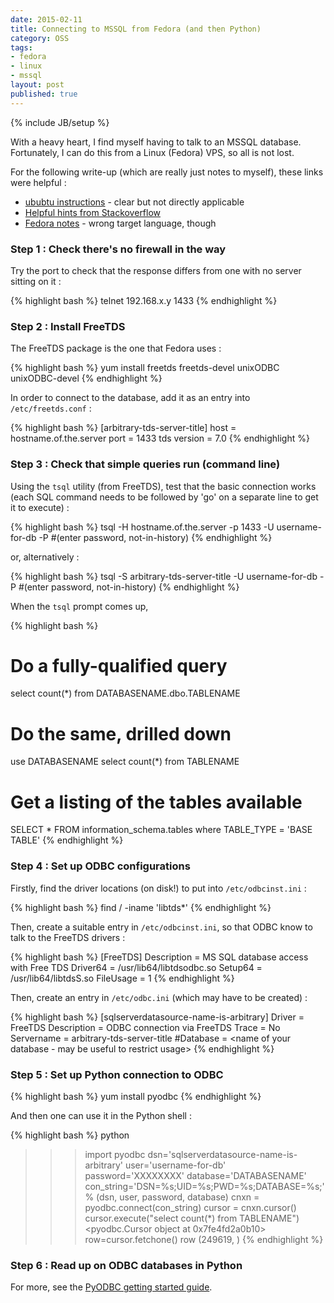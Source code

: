 ```yaml
---
date: 2015-02-11
title: Connecting to MSSQL from Fedora (and then Python)
category: OSS
tags:
- fedora
- linux
- mssql
layout: post
published: true
---
```

{% include JB/setup %}

With a heavy heart, I find myself having to talk to an MSSQL database.
Fortunately, I can do this from a Linux (Fedora) VPS, so all is not lost.

For the following write-up (which are really just notes to myself), these links were helpful :

  *  [ububtu instructions](http://blog.tryolabs.com/2012/06/25/connecting-sql-server-database-python-under-ubuntu/) - clear but not directly applicable
  *  [Helpful hints from Stackoverflow](http://stackoverflow.com/questions/18474538/connect-to-mssql-server-2008-on-linux)
  *  [Fedora notes](http://wiki.tcl.tk/6193) - wrong target language, though

### Step 1 : Check there's no firewall in the way

Try the port to check that the response differs from one with no server sitting on it : 

{% highlight bash %}
telnet 192.168.x.y 1433
{% endhighlight %}

### Step 2 : Install FreeTDS

The FreeTDS package is the one that Fedora uses :

{% highlight bash %}
yum install freetds freetds-devel unixODBC unixODBC-devel 
{% endhighlight %}

In order to connect to the database, add it as an entry into ```/etc/freetds.conf``` :

{% highlight bash %}
[arbitrary-tds-server-title]
  host = hostname.of.the.server
  port = 1433
  tds version = 7.0
{% endhighlight %}

### Step 3 : Check that simple queries run (command line)

Using the ```tsql``` utility (from FreeTDS), test that the basic connection works 
(each SQL command needs to be followed by 'go' on a separate line to get it to execute) :

{% highlight bash %}
tsql -H hostname.of.the.server -p 1433 -U username-for-db -P
#(enter password, not-in-history)
{% endhighlight %}

or, alternatively : 

{% highlight bash %}
tsql -S arbitrary-tds-server-title -U username-for-db -P
#(enter password, not-in-history)
{% endhighlight %}

When the ```tsql``` prompt comes up, 
    
{% highlight bash %}
# Do a fully-qualified query 
select count(*) from DATABASENAME.dbo.TABLENAME

# Do the same, drilled down
use DATABASENAME
select count(*) from TABLENAME

# Get a listing of the tables available
SELECT * FROM information_schema.tables where TABLE_TYPE = 'BASE TABLE'
{% endhighlight %}

### Step 4 : Set up ODBC configurations

Firstly, find the driver locations (on disk!) to put into ```/etc/odbcinst.ini``` :

{% highlight bash %}
find / -iname 'libtds*'
{% endhighlight %}

Then, create a suitable entry in ```/etc/odbcinst.ini```, so that ODBC know to talk to the FreeTDS drivers :

{% highlight bash %}
[FreeTDS]
Description = MS SQL database access with Free TDS
Driver64    = /usr/lib64/libtdsodbc.so
Setup64     = /usr/lib64/libtdsS.so
FileUsage   = 1
{% endhighlight %}

Then, create an entry in ```/etc/odbc.ini``` (which may have to be created) :

{% highlight bash %}
[sqlserverdatasource-name-is-arbitrary]
Driver      = FreeTDS
Description = ODBC connection via FreeTDS
Trace       = No
Servername  = arbitrary-tds-server-title
#Database    = <name of your database - may be useful to restrict usage>
{% endhighlight %}

### Step 5 : Set up Python connection to ODBC

{% highlight bash %}
yum install pyodbc
{% endhighlight %}

And then one can use it in the Python shell :

{% highlight bash %}
python
>>> import pyodbc
>>> dsn='sqlserverdatasource-name-is-arbitrary'
>>> user='username-for-db'
>>> password='XXXXXXXX'
>>> database='DATABASENAME'
>>> con_string='DSN=%s;UID=%s;PWD=%s;DATABASE=%s;' % (dsn, user, password, database)
>>> cnxn = pyodbc.connect(con_string)
>>> cursor = cnxn.cursor()
>>> cursor.execute("select count(*) from TABLENAME")
<pyodbc.Cursor object at 0x7fe4fd2a0b10>
>>> row=cursor.fetchone()
>>> row
(249619, )
{% endhighlight %}


### Step 6 : Read up on ODBC databases in Python

For more, see the [PyODBC getting started guide](https://code.google.com/p/pyodbc/wiki/GettingStarted).


